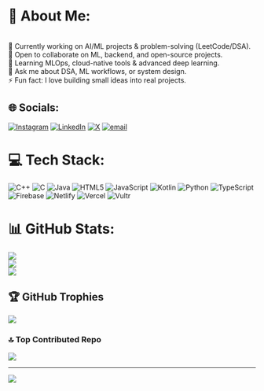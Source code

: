 # 💫 About Me:
<br>🔭 Currently working on AI/ML projects & problem-solving (LeetCode/DSA).<br>🤝 Open to collaborate on ML, backend, and open-source projects.<br>🌱 Learning MLOps, cloud-native tools & advanced deep learning.<br>💬 Ask me about DSA, ML workflows, or system design.<br>⚡ Fun fact: I love building small ideas into real projects.<br>


## 🌐 Socials:
[![Instagram](https://img.shields.io/badge/Instagram-%23E4405F.svg?logo=Instagram&logoColor=white)](https://instagram.com/https://www.instagram.com/_kartikxgupta_/) [![LinkedIn](https://img.shields.io/badge/LinkedIn-%230077B5.svg?logo=linkedin&logoColor=white)](https://linkedin.com/in/https://www.linkedin.com/in/-kartik-gupta-/) [![X](https://img.shields.io/badge/X-black.svg?logo=X&logoColor=white)](https://x.com/https://x.com/s2908kg) [![email](https://img.shields.io/badge/Email-D14836?logo=gmail&logoColor=white)](mailto:sovereign.x.kartik@gmail.com) 

# 💻 Tech Stack:
![C++](https://img.shields.io/badge/c++-%2300599C.svg?style=flat&logo=c%2B%2B&logoColor=white) ![C](https://img.shields.io/badge/c-%2300599C.svg?style=flat&logo=c&logoColor=white) ![Java](https://img.shields.io/badge/java-%23ED8B00.svg?style=flat&logo=openjdk&logoColor=white) ![HTML5](https://img.shields.io/badge/html5-%23E34F26.svg?style=flat&logo=html5&logoColor=white) ![JavaScript](https://img.shields.io/badge/javascript-%23323330.svg?style=flat&logo=javascript&logoColor=%23F7DF1E) ![Kotlin](https://img.shields.io/badge/kotlin-%237F52FF.svg?style=flat&logo=kotlin&logoColor=white) ![Python](https://img.shields.io/badge/python-3670A0?style=flat&logo=python&logoColor=ffdd54) ![TypeScript](https://img.shields.io/badge/typescript-%23007ACC.svg?style=flat&logo=typescript&logoColor=white) ![Firebase](https://img.shields.io/badge/firebase-%23039BE5.svg?style=flat&logo=firebase) ![Netlify](https://img.shields.io/badge/netlify-%23000000.svg?style=flat&logo=netlify&logoColor=#00C7B7) ![Vercel](https://img.shields.io/badge/vercel-%23000000.svg?style=flat&logo=vercel&logoColor=white) ![Vultr](https://img.shields.io/badge/Vultr-007BFC.svg?style=flat&logo=vultr)
# 📊 GitHub Stats:
![](https://github-readme-stats.vercel.app/api?username=kartikcseai&theme=dark&hide_border=false&include_all_commits=true&count_private=true)<br/>
![](https://nirzak-streak-stats.vercel.app/?user=kartikcseai&theme=dark&hide_border=false)<br/>
![](https://github-readme-stats.vercel.app/api/top-langs/?username=kartikcseai&theme=dark&hide_border=false&include_all_commits=true&count_private=true&layout=compact)

## 🏆 GitHub Trophies
![](https://github-profile-trophy.vercel.app/?username=kartikcseai&theme=radical&no-frame=false&no-bg=true&margin-w=4)

### 🔝 Top Contributed Repo
![](https://github-contributor-stats.vercel.app/api?username=kartikcseai&limit=5&theme=dark&combine_all_yearly_contributions=true)

---
[![](https://visitcount.itsvg.in/api?id=kartikcseai&icon=0&color=0)](https://visitcount.itsvg.in)

<!-- Proudly created with GPRM ( https://gprm.itsvg.in ) -->
